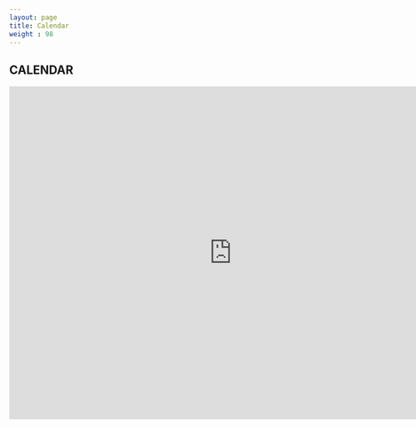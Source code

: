 ```yaml
---
layout: page
title: Calendar
weight : 98
---
```


## CALENDAR

<iframe src="https://calendar.google.com/calendar/embed?title=Margaret&#39;s%20Weekly%20Calendar&amp;showPrint=0&amp;showTabs=0&amp;showCalendars=0&amp;mode=WEEK&amp;height=600&amp;wkst=1&amp;bgcolor=%23FFFFFF&amp;src=margaretmfurr%40gmail.com&amp;color=%231B887A&amp;ctz=America%2FNew_York" style="border-width:0" width="800" height="600" frameborder="0" scrolling="no"></iframe>

